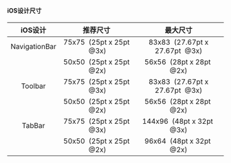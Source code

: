 #### iOS设计尺寸

|iOS设计|推荐尺寸|最大尺寸|
| :---: | :---:|:---:|
|NavigationBar|75x75  (25pt x 25pt  @3x)|83x83  (27.67pt x 27.67pt  @3x)|
| |50x50  (25pt x 25pt  @2x)|56x56  (28pt x 28pt  @2x)|
|Toolbar|75x75  (25pt x 25pt  @3x)|83x83  (27.67pt x 27.67pt  @3x)|
| |50x50  (25pt x 25pt  @2x)|56x56  (28pt x 28pt  @2x)|
|TabBar|75x75  (25pt x 25pt  @3x)|144x96  (48pt x 32pt  @3x)|
| |50x50  (25pt x 25pt  @2x)|96x64  (48pt x 32pt  @2x)|

